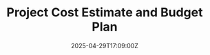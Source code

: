 ---
title: Project Cost Estimate and Budget Plan
linkTitle: Project Cost Estimate and Budget Plan
date: '2025-04-29T17:09:00Z'
weight: 1
description: Cost estimates and budget plan include personnel, equipment, technology,
  and contingency funds. Implementation phases are outlined with budget allocations,
  and financial controls and performance metrics are established for effective management
  and risk mitigation.
draft: false
ref: project-cost-estimate-and-budget-plan
---